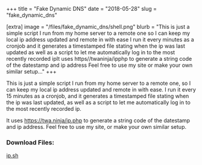 +++
title = "Fake Dynamic DNS"
date = "2018-05-28"
slug = "fake_dynamic_dns"

[extra]
image = "/files/fake_dynamic_dns/shell.png"
blurb = "This is just a simple script I run from my home server to a remote one so I can keep my local ip address updated and remote in with ease I run it every  minutes as a cronjob and it generates a timestamped file stating when the ip was last updated as well as a script to let me automatically log in to the most recently recorded ipIt uses https//twaninja/ipphp to generate a string code of the datestamp and ip address Feel free to use my site or make your own similar setup..."
+++

This is just a simple script I run from my home server to a remote one, so I can keep my local ip address updated and remote in with ease. I run it every 15 minutes as a cronjob, and it generates a timestamped file stating when the ip was last updated, as well as a script to let me automatically log in to the most recently recorded ip.


It uses https://twa.ninja/ip.php to generate a string code of the datestamp and ip address. Feel free to use my site, or make your own similar setup.

<div class="post-files">
<h3>Download Files:</h3>
<div class="post-file">
<a href="/files/fake_dynamic_dns/ip.sh" target="_blank">ip.sh</a>
</div>
</div>
